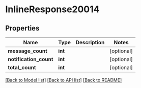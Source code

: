 # InlineResponse20014

## Properties
Name | Type | Description | Notes
------------ | ------------- | ------------- | -------------
**message_count** | **int** |  | [optional] 
**notification_count** | **int** |  | [optional] 
**total_count** | **int** |  | [optional] 

[[Back to Model list]](../README.md#documentation-for-models) [[Back to API list]](../README.md#documentation-for-api-endpoints) [[Back to README]](../README.md)

